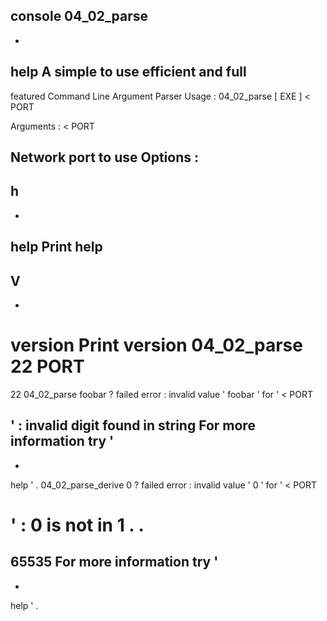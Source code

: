 console
04_02_parse
-
-
help
A
simple
to
use
efficient
and
full
-
featured
Command
Line
Argument
Parser
Usage
:
04_02_parse
[
EXE
]
<
PORT
>
Arguments
:
<
PORT
>
Network
port
to
use
Options
:
-
h
-
-
help
Print
help
-
V
-
-
version
Print
version
04_02_parse
22
PORT
=
22
04_02_parse
foobar
?
failed
error
:
invalid
value
'
foobar
'
for
'
<
PORT
>
'
:
invalid
digit
found
in
string
For
more
information
try
'
-
-
help
'
.
04_02_parse_derive
0
?
failed
error
:
invalid
value
'
0
'
for
'
<
PORT
>
'
:
0
is
not
in
1
.
.
=
65535
For
more
information
try
'
-
-
help
'
.
